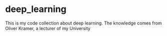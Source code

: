# deep_learning
This is my code collection about deep learning. The knowledge comes from Oliver Kramer, a lecturer of my University
